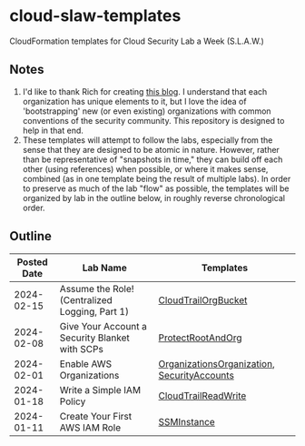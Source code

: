 # cloud-slaw-templates

CloudFormation templates for Cloud Security Lab a Week (S.L.A.W.)

## Notes

1. I'd like to thank Rich for creating [this blog](https://slaw.securosis.com/). I understand that each organization
has unique elements to it, but I love the idea of 'bootstrapping' new (or even existing)
organizations with common conventions of the security community. This repository is
designed to help in that end.
2. These templates will attempt to follow the labs, especially from the sense that they
are designed to be atomic in nature. However, rather than be representative of
"snapshots in time," they can build off each other (using references) when possible, or
where it makes sense, combined (as in one template being the result of multiple labs).
In order to preserve as much of the lab "flow" as possible, the templates will be
organized by lab in the outline below, in roughly reverse chronological order.

## Outline

| Posted Date | Lab Name | Templates |
| --- | --- | --- |
| 2024-02-15 | Assume the Role! (Centralized Logging, Part 1) | [CloudTrailOrgBucket](./templates/CloudTrailOrgBucket.template) |
| 2024-02-08 | Give Your Account a Security Blanket with SCPs | [ProtectRootAndOrg](./templates/ProtectRootAndOrg.template) |
| 2024-02-01 | Enable AWS Organizations | [OrganizationsOrganization](./templates/OrganizationsOrganization.template), [SecurityAccounts](./templates/SecurityAccounts.template) |
| 2024-01-18 | Write a Simple IAM Policy | [CloudTrailReadWrite](./templates/CloudTrailReadWrite.template) |
| 2024-01-11 | Create Your First AWS IAM Role | [SSMInstance](./templates/SSMInstance.template) |
